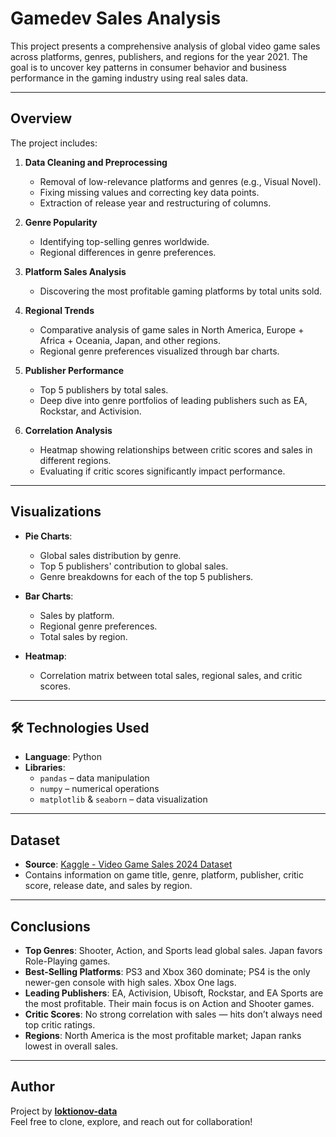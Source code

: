 # Gamedev Sales Analysis

This project presents a comprehensive analysis of global video game sales across platforms, genres, publishers, and regions for the year 2021. The goal is to uncover key patterns in consumer behavior and business performance in the gaming industry using real sales data.

---

## Overview

The project includes:

1. **Data Cleaning and Preprocessing**  
   - Removal of low-relevance platforms and genres (e.g., Visual Novel).  
   - Fixing missing values and correcting key data points.  
   - Extraction of release year and restructuring of columns.

2. **Genre Popularity**  
   - Identifying top-selling genres worldwide.  
   - Regional differences in genre preferences.

3. **Platform Sales Analysis**  
   - Discovering the most profitable gaming platforms by total units sold.

4. **Regional Trends**  
   - Comparative analysis of game sales in North America, Europe + Africa + Oceania, Japan, and other regions.  
   - Regional genre preferences visualized through bar charts.

5. **Publisher Performance**  
   - Top 5 publishers by total sales.  
   - Deep dive into genre portfolios of leading publishers such as EA, Rockstar, and Activision.

6. **Correlation Analysis**  
   - Heatmap showing relationships between critic scores and sales in different regions.  
   - Evaluating if critic scores significantly impact performance.

---

## Visualizations

- **Pie Charts**:  
  - Global sales distribution by genre.  
  - Top 5 publishers' contribution to global sales.  
  - Genre breakdowns for each of the top 5 publishers.

- **Bar Charts**:  
  - Sales by platform.  
  - Regional genre preferences.  
  - Total sales by region.

- **Heatmap**:  
  - Correlation matrix between total sales, regional sales, and critic scores.

---

## 🛠️ Technologies Used

- **Language**: Python   
- **Libraries**:
  - `pandas` – data manipulation  
  - `numpy` – numerical operations  
  - `matplotlib` & `seaborn` – data visualization  

---

## Dataset

- **Source**: [Kaggle - Video Game Sales 2024 Dataset](https://www.kaggle.com/datasets/asaniczka/video-game-sales-2024/data)  
- Contains information on game title, genre, platform, publisher, critic score, release date, and sales by region.

---

## Conclusions

- **Top Genres**: Shooter, Action, and Sports lead global sales. Japan favors Role-Playing games.
- **Best-Selling Platforms**: PS3 and Xbox 360 dominate; PS4 is the only newer-gen console with high sales. Xbox One lags.
- **Leading Publishers**: EA, Activision, Ubisoft, Rockstar, and EA Sports are the most profitable. Their main focus is on Action and Shooter games.
- **Critic Scores**: No strong correlation with sales — hits don’t always need top critic ratings.
- **Regions**: North America is the most profitable market; Japan ranks lowest in overall sales.

---

## Author

Project by **[loktionov-data](https://github.com/loktionov-data)**  
Feel free to clone, explore, and reach out for collaboration!
